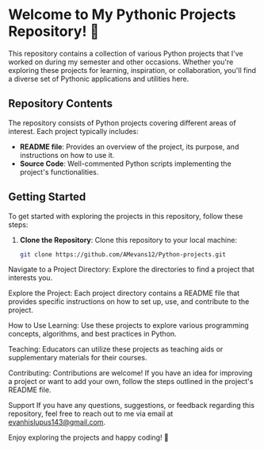 # Welcome to My Pythonic Projects Repository! 🐍

This repository contains a collection of various Python projects that I've worked on during my semester and other occasions. Whether you're exploring these projects for learning, inspiration, or collaboration, you'll find a diverse set of Pythonic applications and utilities here.

## Repository Contents

The repository consists of Python projects covering different areas of interest. Each project typically includes:

- **README file**: Provides an overview of the project, its purpose, and instructions on how to use it.
- **Source Code**: Well-commented Python scripts implementing the project's functionalities.

## Getting Started

To get started with exploring the projects in this repository, follow these steps:

1. **Clone the Repository**: Clone this repository to your local machine:

   ```sh
   git clone https://github.com/AMevans12/Python-projects.git
Navigate to a Project Directory: Explore the directories to find a project that interests you.

Explore the Project: Each project directory contains a README file that provides specific instructions on how to set up, use, and contribute to the project.

How to Use
Learning: Use these projects to explore various programming concepts, algorithms, and best practices in Python.

Teaching: Educators can utilize these projects as teaching aids or supplementary materials for their courses.

Contributing: Contributions are welcome! If you have an idea for improving a project or want to add your own, follow the steps outlined in the project's README file.

Support
If you have any questions, suggestions, or feedback regarding this repository, feel free to reach out to me via email at evanhislupus143@gmail.com.

Enjoy exploring the projects and happy coding! 🚀
